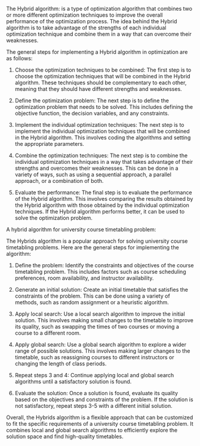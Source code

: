 The Hybrid algorithm:
is a type of optimization algorithm that combines two or more different optimization techniques to improve the overall performance of the optimization process. The idea behind the Hybrid algorithm is to take advantage of the strengths of each individual optimization technique and combine them in a way that can overcome their weaknesses.

The general steps for implementing a Hybrid algorithm in optimization are as follows:

1. Choose the optimization techniques to be combined: The first step is to choose the optimization techniques that will be combined in the Hybrid algorithm. These techniques should be complementary to each other, meaning that they should have different strengths and weaknesses.

2. Define the optimization problem: The next step is to define the optimization problem that needs to be solved. This includes defining the objective function, the decision variables, and any constraints.

3. Implement the individual optimization techniques: The next step is to implement the individual optimization techniques that will be combined in the Hybrid algorithm. This involves coding the algorithms and setting the appropriate parameters.

4. Combine the optimization techniques: The next step is to combine the individual optimization techniques in a way that takes advantage of their strengths and overcomes their weaknesses. This can be done in a variety of ways, such as using a sequential approach, a parallel approach, or a combination of both.

5. Evaluate the performance: The final step is to evaluate the performance of the Hybrid algorithm. This involves comparing the results obtained by the Hybrid algorithm with those obtained by the individual optimization techniques. If the Hybrid algorithm performs better, it can be used to solve the optimization problem.



A hybrid algorithm for university course timetabling problem:

The Hybrids algorithm is a popular approach for solving university course timetabling problems. Here are the general steps for implementing the algorithm:

1. Define the problem: Identify the constraints and objectives of the course timetabling problem. This includes factors such as course scheduling preferences, room availability, and instructor availability.

2. Generate an initial solution: Create an initial timetable that satisfies the constraints of the problem. This can be done using a variety of methods, such as random assignment or a heuristic algorithm.

3. Apply local search: Use a local search algorithm to improve the initial solution. This involves making small changes to the timetable to improve its quality, such as swapping the times of two courses or moving a course to a different room.

4. Apply global search: Use a global search algorithm to explore a wider range of possible solutions. This involves making larger changes to the timetable, such as reassigning courses to different instructors or changing the length of class periods.

5. Repeat steps 3 and 4: Continue applying local and global search algorithms until a satisfactory solution is found.

6. Evaluate the solution: Once a solution is found, evaluate its quality based on the objectives and constraints of the problem. If the solution is not satisfactory, repeat steps 3-5 with a different initial solution.

Overall, the Hybrids algorithm is a flexible approach that can be customized to fit the specific requirements of a university course timetabling problem. It combines local and global search algorithms to efficiently explore the solution space and find high-quality timetables.
